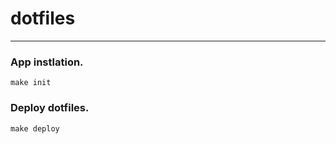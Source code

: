 # dotfiles #

---

### App instlation.

```
make init
```

### Deploy dotfiles.

```
make deploy
```
